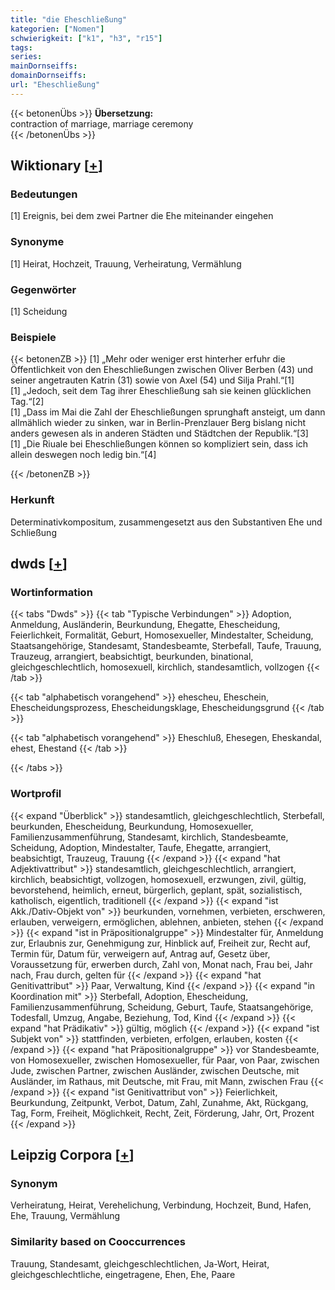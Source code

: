 ```yaml
---
title: "die Eheschließung"
kategorien: ["Nomen"]
schwierigkeit: ["k1", "h3", "r15"]
tags:
series:
mainDornseiffs:
domainDornseiffs:
url: "Eheschließung"
---
```


{{< betonenÜbs >}}
**Übersetzung:**  
contraction of marriage, marriage  ceremony  
{{< /betonenÜbs >}}

## Wiktionary [[+](https://de.wiktionary.org/wiki/Eheschließung)]

### Bedeutungen
[1] Ereignis, bei dem zwei Partner die Ehe miteinander eingehen  

### Synonyme
[1] Heirat, Hochzeit, Trauung, Verheiratung, Vermählung  

### Gegenwörter
[1] Scheidung  

### Beispiele
{{< betonenZB >}}
[1] „Mehr oder weniger erst hinterher erfuhr die Öffentlichkeit von den Eheschließungen zwischen Oliver Berben (43) und seiner angetrauten Katrin (31) sowie von Axel (54) und Silja Prahl.“[1]  
[1] „Jedoch, seit dem Tag ihrer Eheschließung sah sie keinen glücklichen Tag.“[2]  
[1] „Dass im Mai die Zahl der Eheschließungen sprunghaft ansteigt, um dann allmählich wieder zu sinken, war in Berlin-Prenzlauer Berg bislang nicht anders gewesen als in anderen Städten und Städtchen der Republik.“[3]  
[1] „Die Riuale bei Eheschließungen können so kompliziert sein, dass ich allein deswegen noch ledig bin.“[4]  

{{< /betonenZB >}}
### Herkunft
Determinativkompositum, zusammengesetzt aus den Substantiven Ehe und Schließung  



## dwds [[+](https://www.dwds.de/wb/Eheschließung)]

### Wortinformation
{{< tabs "Dwds" >}}
{{< tab "Typische Verbindungen" >}}
Adoption, Anmeldung, Ausländerin, Beurkundung, Ehegatte, Ehescheidung, Feierlichkeit, Formalität, Geburt, Homosexueller, Mindestalter, Scheidung, Staatsangehörige, Standesamt, Standesbeamte, Sterbefall, Taufe, Trauung, Trauzeug, arrangiert, beabsichtigt, beurkunden, binational, gleichgeschlechtlich, homosexuell, kirchlich, standesamtlich, vollzogen
{{< /tab >}}

{{< tab "alphabetisch vorangehend" >}}
ehescheu, Eheschein, Ehescheidungsprozess, Ehescheidungsklage, Ehescheidungsgrund
{{< /tab >}}

{{< tab "alphabetisch vorangehend" >}}
Eheschluß, Ehesegen, Eheskandal, ehest, Ehestand
{{< /tab >}}

{{< /tabs >}}

### Wortprofil
{{< expand "Überblick" >}} standesamtlich, gleichgeschlechtlich, Sterbefall, beurkunden, Ehescheidung, Beurkundung, Homosexueller, Familienzusammenführung, Standesamt, kirchlich, Standesbeamte, Scheidung, Adoption, Mindestalter, Taufe, Ehegatte, arrangiert, beabsichtigt, Trauzeug, Trauung {{< /expand >}}
{{< expand "hat Adjektivattribut" >}} standesamtlich, gleichgeschlechtlich, arrangiert, kirchlich, beabsichtigt, vollzogen, homosexuell, erzwungen, zivil, gültig, bevorstehend, heimlich, erneut, bürgerlich, geplant, spät, sozialistisch, katholisch, eigentlich, traditionell {{< /expand >}}
{{< expand "ist Akk./Dativ-Objekt von" >}} beurkunden, vornehmen, verbieten, erschweren, erlauben, verweigern, ermöglichen, ablehnen, anbieten, stehen {{< /expand >}}
{{< expand "ist in Präpositionalgruppe" >}} Mindestalter für, Anmeldung zur, Erlaubnis zur, Genehmigung zur, Hinblick auf, Freiheit zur, Recht auf, Termin für, Datum für, verweigern auf, Antrag auf, Gesetz über, Voraussetzung für, erwerben durch, Zahl von, Monat nach, Frau bei, Jahr nach, Frau durch, gelten für {{< /expand >}}
{{< expand "hat Genitivattribut" >}} Paar, Verwaltung, Kind {{< /expand >}}
{{< expand "in Koordination mit" >}} Sterbefall, Adoption, Ehescheidung, Familienzusammenführung, Scheidung, Geburt, Taufe, Staatsangehörige, Todesfall, Umzug, Angabe, Beziehung, Tod, Kind {{< /expand >}}
{{< expand "hat Prädikativ" >}} gültig, möglich {{< /expand >}}
{{< expand "ist Subjekt von" >}} stattfinden, verbieten, erfolgen, erlauben, kosten {{< /expand >}}
{{< expand "hat Präpositionalgruppe" >}} vor Standesbeamte, von Homosexueller, zwischen Homosexueller, für Paar, von Paar, zwischen Jude, zwischen Partner, zwischen Ausländer, zwischen Deutsche, mit Ausländer, im Rathaus, mit Deutsche, mit Frau, mit Mann, zwischen Frau {{< /expand >}}
{{< expand "ist Genitivattribut von" >}} Feierlichkeit, Beurkundung, Zeitpunkt, Verbot, Datum, Zahl, Zunahme, Akt, Rückgang, Tag, Form, Freiheit, Möglichkeit, Recht, Zeit, Förderung, Jahr, Ort, Prozent {{< /expand >}}

## Leipzig Corpora [[+](https://corpora.uni-leipzig.de/en/res?word=Eheschließung&corpusId=deu_newscrawl-public_2018)]


### Synonym
Verheiratung, Heirat, Verehelichung, Verbindung, Hochzeit, Bund, Hafen, Ehe, Trauung, Vermählung


### Similarity based on Cooccurrences
Trauung, Standesamt, gleichgeschlechtlichen, Ja-Wort, Heirat, gleichgeschlechtliche, eingetragene, Ehen, Ehe, Paare

